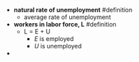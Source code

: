 - **natural rate of unemployment** #definition
	- average rate of unemployment
- **workers in labor force, L** #definition
	- L = E + U
		- *E* is employed
		- *U* is unemployed
-